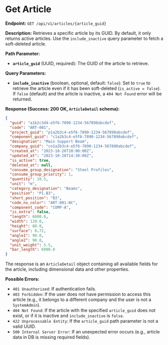 # Get Article

**Endpoint:** `GET /api/v1/articles/{article_guid}`

**Description:**
Retrieves a specific article by its GUID. By default, it only returns active articles. Use the `include_inactive` query parameter to fetch a soft-deleted article.

**Path Parameter:**

-   **`article_guid`** (UUID, required): The GUID of the article to retrieve.

**Query Parameters:**

-   **`include_inactive`** (boolean, optional, default: `false`): Set to `true` to retrieve the article even if it has been soft-deleted (`is_active = false`). If `false` (default) and the article is inactive, a `404 Not Found` error will be returned.

**Response (Success: 200 OK, `ArticleDetail` schema):**

```json
{
  "guid": "a1b2c3d4-e5f6-7890-1234-567890abcdef",
  "code": "ART-001",
  "project_guid": "p1a2b3c4-e5f6-7890-1234-567890abcdef",
  "component_guid": "c1a2b3c4-e5f6-7890-1234-567890abcdef",
  "designation": "Main Support Beam",
  "company_guid": "co1a2b3c4-e5f6-7890-1234-567890abcdef",
  "created_at": "2023-10-26T10:00:00Z",
  "updated_at": "2023-10-26T14:30:00Z",
  "is_active": true,
  "deleted_at": null,
  "consume_group_designation": "Steel Profiles",
  "consume_group_priority": 1,
  "quantity": 10.5,
  "unit": "m",
  "category_designation": "Beams",
  "position": "P1.B3",
  "short_position": "B3",
  "code_no_color": "ART-001-NC",
  "component_code": "COMP-A",
  "is_extra": false,
  "length": 6000.0,
  "width": 120.0,
  "height": 80.0,
  "surface": 0.72,
  "angle1": 90.0,
  "angle2": 90.0,
  "unit_weight": 5.5,
  "bar_length": 6000.0
}
```

The response is an `ArticleDetail` object containing all available fields for the article, including dimensional data and other properties.

**Possible Errors:**

-   `401 Unauthorized`: If authentication fails.
-   `403 Forbidden`: If the user does not have permission to access this article (e.g., it belongs to a different company and the user is not a `SystemAdmin`).
-   `404 Not Found`: If the article with the specified `article_guid` does not exist, or if it is inactive and `include_inactive` is `false`.
-   `422 Unprocessable Entity`: If the `article_guid` path parameter is not a valid UUID.
-   `500 Internal Server Error`: If an unexpected error occurs (e.g., article data in DB is missing required fields). 